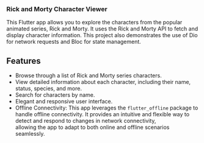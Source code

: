 ### Rick and Morty Character Viewer

This Flutter app allows you to explore the characters from the popular animated series, Rick and Morty. It uses the Rick and Morty API to fetch and display character information. This project also demonstrates the use of Dio for network requests and Bloc for state management.

## Features
* Browse through a list of Rick and Morty series characters.
* View detailed information about each character, including their name, status, species, and more.
* Search for characters by name.
* Elegant and responsive user interface.
* Offline Connectivity:
  This app leverages the `flutter_offline` package to handle offline connectivity. It provides an intuitive and flexible way to detect and respond to changes in network connectivity,     
  allowing the app to adapt to both online and offline scenarios seamlessly.
